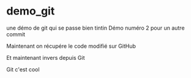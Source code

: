 # demo_git
une démo de git qui se passe bien tintin
Démo numéro 2 pour un autre commit

Maintenant on récupére le code modifié sur GitHub

Et maintenant invers depuis Git

Git c'est cool
